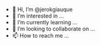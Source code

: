 - 👋 Hi, I’m @jerokgiauque
- 👀 I’m interested in ...
- 🌱 I’m currently learning ...
- 💞️ I’m looking to collaborate on ...
- 📫 How to reach me ...

<!---
jerokgiauque/jerokgiauque is a ✨ special ✨ repository because its `README.md` (this file) appears on your GitHub profile.
You can click the Preview link to take a look at your changes.
--->
